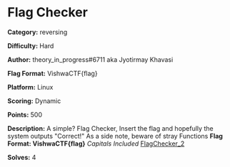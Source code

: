 # Flag Checker

**Category:** reversing

**Difficulty:** Hard

**Author:** theory_in_progress#6711 aka Jyotirmay Khavasi

**Flag Format:** VishwaCTF{flag}

**Platform:** Linux

**Scoring:** Dynamic

**Points:** 500

**Description:** A simple? Flag Checker, Insert the flag and hopefully the system outputs "Correct!" As a side note, beware of stray Functions **Flag Format: VishwaCTF{flag}** _Capitals Included_ [FlagChecker_2](https://play.vishwactf.com/files/3b85c353bea7e80c36659d298eb0d8cb/FlagChecker_2?token=eyJ1c2VyX2lkIjo0ODksInRlYW1faWQiOjksImZpbGVfaWQiOjUxfQ.YjraIg.RZ51mhsJ2xjGR2HQO-rRDs240SI)

**Solves:** 4
